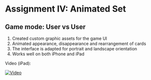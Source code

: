 
# Assignment IV: Animated Set
## Game mode: User vs User

1. Created custom graphic assets for the game UI
2. Animated appearance, disappearance and rearrangement of cards
3. The interface is adapted for portrait and landscape orientation
4. Works well on both iPhone and iPad

Video (iPad):

[![Video](http://img.youtube.com/vi/_ghl2u7akTo/0.jpg)](https://youtu.be/_ghl2u7akTo "Video")

